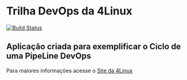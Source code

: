 # Trilha DevOps da 4Linux

<!-- Altere a Flag abaixo com sua URL do Travis -->
[![Build Status](https://travis-ci.com/dbisatratini/DevOpsLab-HelloWorld.svg?branch=master)](https://travis-ci.com/dbisatratini/DevOpsLab-HelloWorld)

## Aplicação criada para exemplificar o Ciclo de uma PipeLine DevOps


Para maiores informações acesse o [Site da 4Linux](https://www.4linux.com.br/cursos/devops)

